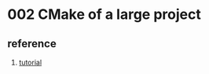 # 002 CMake of a large project

## reference
1. [tutorial](https://cmake.org/cmake/help/v3.18/guide/tutorial/index.html)

